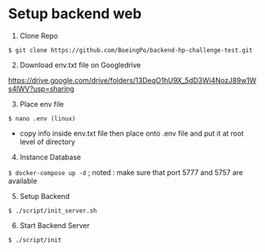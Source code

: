 
# Setup backend web

1. Clone Repo

```$ git clone https://github.com/BoeingPo/backend-hp-challenge-test.git```

2. Download env.txt file on Googledrive

https://drive.google.com/drive/folders/13DeqO1hU9X_5dD3Wi4NozJ89w1Ws4lWV?usp=sharing

3. Place env file

```$ nano .env (linux)```
- copy info inside env.txt file then place onto .env file and put it at root level of directory

4. Instance Database

```$ docker-compose up -d``` 
; noted : make sure that port 5777 and 5757 are available

5. Setup Backend

```$ ./script/init_server.sh```

6. Start Backend Server

```$ ./script/init```
